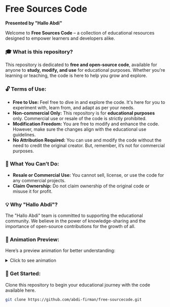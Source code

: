# Free Sources Code
**Presented by "Hallo Abdi"**

Welcome to **Free Sources Code** – a collection of educational resources designed to empower learners and developers alike. 

### 🎓 What is this repository?
This repository is dedicated to **free and open-source code**, available for anyone to **study, modify, and use** for educational purposes. Whether you're learning or teaching, the code is here to help you grow and explore. 

### 🔓 Terms of Use:
- **Free to Use:** Feel free to dive in and explore the code. It's here for you to experiment with, learn from, and adapt as per your needs.
- **Non-commercial Only:** This repository is for **educational purposes** only. Commercial use or resale of the code is strictly prohibited.
- **Modification Freedom:** You are free to modify and enhance the code. However, make sure the changes align with the educational use guidelines.
- **No Attribution Required:** You can use and modify the code without the need to credit the original creator. But, remember, it’s not for commercial purposes.

### 🚫 What You Can’t Do:
- **Resale or Commercial Use:** You cannot sell, license, or use the code for any commercial projects.
- **Claim Ownership:** Do not claim ownership of the original code or misuse it for profit.

### 💡 Why "Hallo Abdi"?
The "Hallo Abdi" team is committed to supporting the educational community. We believe in the power of knowledge-sharing and the importance of open-source contributions for the growth of all.

### 🎥 Animation Preview:
Here’s a preview animation for better understanding:

<details>
  <summary>Click to see animation</summary>
  <picture>
    <source media="(max-width: 1280px)" srcset="https://path-to-your-animation.gif">
    <img src="https://path-to-your-animation.gif" alt="Free Source Code Animation" style="max-width:100%; height:auto;" autoplay loop>
  </picture>
</details>

### 🔧 Get Started:
Clone this repository to begin your educational journey with the code available here.

```bash
git clone https://github.com/abdi-firman/free-sourcecode.git
